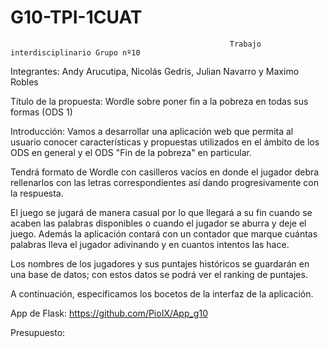 # G10-TPI-1CUAT

                                                     Trabajo interdisciplinario Grupo nº10

Integrantes: Andy Arucutipa, Nicolás Gedris, Julian Navarro y Maximo Robles

Título de la propuesta: Wordle sobre poner fin a la pobreza en todas sus formas (ODS 1)

Introducción:
Vamos a desarrollar una aplicación web que permita al usuario conocer características y propuestas utilizados en el ámbito de los ODS en general y el ODS "Fin de la pobreza" en particular.

Tendrá formato de Wordle con casilleros vacíos en donde el jugador debra rellenarlos con las letras correspondientes así dando progresivamente con la respuesta.

El juego se jugará de manera casual por lo que llegará a su fin cuando se acaben las palabras disponibles o cuando el jugador se aburra y deje el juego. Además la aplicación contará con un contador que marque cuántas palabras lleva el jugador adivinando y en cuantos intentos las hace.

Los nombres de los jugadores y sus puntajes históricos se guardarán en una base de datos; con estos datos se podrá ver el ranking de puntajes. 

A continuación, especificamos los bocetos de la interfaz de la aplicación.

App de Flask:
https://github.com/PioIX/App_g10

Presupuesto:











